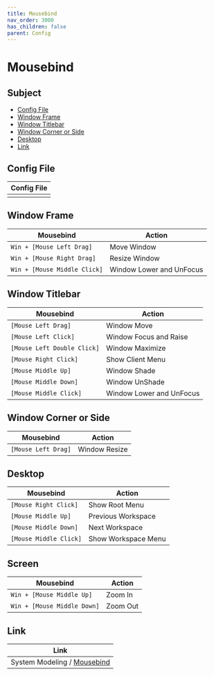 ```yaml
---
title: Mousebind
nav_order: 3000
has_children: false
parent: Config
---
```



# Mousebind


## Subject

* [Config File](#config-file)
* [Window Frame](#window-frame)
* [Window Titlebar](#window-titlebar)
* [Window Corner or Side](#window-corner-or-side)
* [Desktop](#desktop)
* [Link](#link)


## Config File

| Config File |
| ----------- |
|  |



## Window Frame

| Mousebind                     | Action                       |
| ----------------------------- | ---------------------------- |
| `Win + [Mouse Left Drag]`     | Move Window                  |
| `Win + [Mouse Right Drag]`    | Resize Window                |
| `Win + [Mouse Middle Click]`  | Window Lower and UnFocus     |


## Window Titlebar

| Mousebind                      | Action                      |
| ------------------------------ | --------------------------- |
| `[Mouse Left Drag]`            | Window Move                 |
| `[Mouse Left Click]`           | Window Focus and Raise      |
| `[Mouse Left Double Click]`    | Window Maximize             |
| `[Mouse Right Click]`          | Show Client Menu            |
| `[Mouse Middle Up]`            | Window Shade                |
| `[Mouse Middle Down]`          | Window UnShade              |
| `[Mouse Middle Click]`         | Window Lower and UnFocus     |


## Window Corner or Side

| Mousebind                      | Action                      |
| ------------------------------ | --------------------------- |
| `[Mouse Left Drag]`            | Window Resize               |


## Desktop

| Mousebind                      | Action                      |
| ------------------------------ | --------------------------- |
| `[Mouse Right Click]`          | Show Root Menu              |
| `[Mouse Middle Up]`            | Previous Workspace          |
| `[Mouse Middle Down]`          | Next Workspace              |
| `[Mouse Middle Click]`         | Show Workspace Menu         |


## Screen

| Mousebind                      | Action                      |
| ------------------------------ | --------------------------- |
| `Win + [Mouse Middle Up]`      | Zoom In                     |
| `Win + [Mouse Middle Down]`    | Zoom Out                    |




## Link

| Link |
| --- |
| System Modeling / [Mousebind](https://samwhelp.github.io/system-modeling/read/en_us/spec-mousebind-common) |

